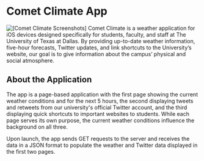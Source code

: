 # Comet Climate App
<img src="https://challengepost-s3-challengepost.netdna-ssl.com/photos/production/software_photos/000/734/503/datas/gallery.jpg" alt="[Comet Climate Screenshots]">
Comet Climate is a weather application for iOS devices designed specifically for students, faculty, and staff at The University of Texas at Dallas. By providing up-to-date weather information, five-hour forecasts, Twitter updates, and link shortcuts to the University’s website, our goal is to give information about the campus’ physical and social atmosphere.

## About the Application
The app is a page-based application with the first page showing the current weather conditions and for the next 5 hours, the second displaying tweets and retweets from our university's official Twitter account, and the third displaying quick shortcuts to important websites to students. While each page serves its own purpose, the current weather conditions influence the background on all three.

Upon launch, the app sends GET requests to the server and receives the data in a JSON format to populate the weather and Twitter data displayed in the first two pages.

